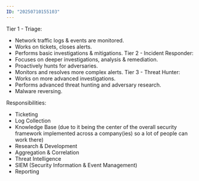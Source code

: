 ```yaml
---
ID: "20250710155103"
---
```

Tier 1 - Triage: 
 - Network traffic logs & events are monitored.
 - Works on tickets, closes alerts.
 - Performs basic investigations & mitigations.
Tier 2 - Incident Responder:
- Focuses on deeper investigations, analysis & remediation.
- Proactively hunts for adversaries.
- Monitors and resolves more complex alerts.
Tier 3 - Threat Hunter:
- Works on more advanced investigations.
- Performs advanced threat hunting and adversary research.
- Malware reversing.

Responsibilities:
- Ticketing
- Log Collection
- Knowledge Base (due to it being the center of the overall security framework implemented across a company(ies) so a lot of people can work there)
- Research & Development
- Aggregation & Correlation
- Threat Intelligence
- SIEM (Security Information & Event Management)
- Reporting
